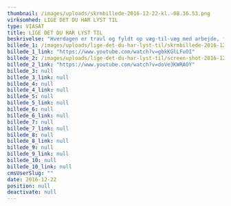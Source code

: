 ```yaml
---
thumbnail: /images/uploads/skrmbillede-2016-12-22-kl.-08.36.53.png
virksomhed: LIGE DET DU HAR LYST TIL
type: VIASAT
title: LIGE DET DU HAR LYST TIL
beskrivelse: "Hverdagen er travl og fyldt op væg-til-væg med arbejde, familie, indkøb, madlavning, putning osv. Så når vi endelig har lidt tilovers af tiden, vil vi koble af, flade ud og trække vejret lidt foran skærmen. Og så skal vi ikke bøvle og bavle med remoten eller iPaden for at finde noget godt. Udvalget skal være stort og bredt. Som hos Viasat, hvor brutto-udvalget giver en fantastisk netto-oplevelse for hver enkelt af os, uanset præferencer og humør – og på tværs af alle vores skærme. Og det er derfor, vi siger, at du kan se lige det, du lyst til med Viasat. Nogen gange er der sågar noget, man bare har lyst til at se ekstra meget."
billede_1: /images/uploads/lige-det-du-har-lyst-til/skrmbillede-2016-12-22-kl.-08.36.53.png
billede_1_link: "https://www.youtube.com/watch?v=gbkKGlLFuOI"
billede_2: /images/uploads/lige-det-du-har-lyst-til/screen-shot-2016-12-12-at-12.38.41.png
billede_2_link: "https://www.youtube.com/watch?v=doVe3KWRAOY"
billede_3: null
billede_3_link: null
billede_4: null
billede_4_link: null
billede_5: null
billede_5_link: null
billede_6: null
billede_6_link: null
billede_7: null
billede_7_link: null
billede_8: null
billede_8_link: null
billede_9: null
billede_9_link: null
billede_10: null
billede_10_link: null
cmsUserSlug: ""
date: 2016-12-22 
position: null
deactivate: null
---
```


